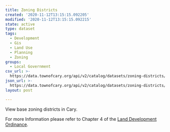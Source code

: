 ```yaml
---
title: Zoning Districts
created: '2020-11-12T13:15:15.092205'
modified: '2020-11-12T13:15:15.092215'
state: active
type: dataset
tags:
  - Development
  - Gis
  - Land Use
  - Planning
  - Zoning
groups:
  - Local Government
csv_url: >-
  https://data.townofcary.org/api/v2/catalog/datasets/zoning-districts/exports/csv
json_url: >-
  https://data.townofcary.org/api/v2/catalog/datasets/zoning-districts/exports/json
layout: post

---
```

<p>View base zoning districts in Cary. </p><p>For more Information please refer to Chapter 4 of the <a href="http://library.amlegal.com/nxt/gateway.dll/North%20Carolina/cary_nc/appendixalanddevelopmentordinance*?f=templates$fn=default.htm$3.0$vid=amlegal:cary_nc$anc=JD_LandDevelopmentOrdinance" target="_blank">Land Development Ordinance</a>.</p>
